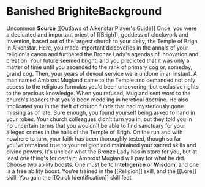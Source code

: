 ﻿---
ability: null
ability_boost: null
feat: null
id: '295'
name: Banished Brighite
prerequisite: null
rarity: null
skill: null
source: '[[DATABASE/source/Outlaws of Alkenstar Player''s Guide|Outlaws of Alkenstar
  Player''s Guide]]'
subcategory: null
trait: null
type: null

---
# Banished Brighite<span class="item-type">Background</span>

<span class="trait-uncommon item-trait">Uncommon</span>
**Source** [[Outlaws of Alkenstar Player's Guide]]
Once, you were a dedicated and important priest of [[Brigh]], goddess of clockwork and invention, based out of the largest church to your deity, the Temple of Brigh in Alkenstar. Here, you made important discoveries in the annals of your religion's canon and furthered the Bronze Lady's agendas of innovation and creation. Your future seemed bright, and you predicted that it was only a matter of time until you ascended to the rank of primary cog or, someday, grand cog.
 Then, your years of devout service were undone in an instant. A man named Ambrost Mugland came to the Temple and demanded not only access to the religious formulas you'd been uncovering, but exclusive rights to the precious knowledge. When you refused, Mugland sent word to the church's leaders that you'd been meddling in heretical doctrine. He also implicated you in the theft of church funds that had mysteriously gone missing as of late. Sure enough, you found yourself being asked to hand in your robes. Your church colleagues didn't turn you in, but they told you in no uncertain terms that you wouldn't be able to find sanctuary for your alleged crimes in the halls of the Temple of Brigh.
 On the run and with nowhere to turn, your faith has been thoroughly tested, though so far you've remained true to your religion and maintained your sacred skills and divine powers. It's unclear what the Bronze Lady has in store for you, but at least one thing's for certain: Ambrost Mugland will pay for what he did.
Choose two ability boosts. One must be to **Intelligence** or **Wisdom**, and one is a free ability boost.
You're trained in the [[Religion]] skill, and the [[Lore]] skill. You gain the [[Quick Identification]] skill feat.